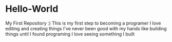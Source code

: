 # Hello-World
My First Repository :)
This is my first step to becoming a programer
I love editing and creating things
I've never been good with my hands like building things until I found programing 
I love seeing something I built 
